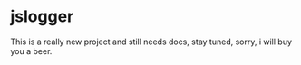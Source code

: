 jslogger
========

This is a really new project and still needs docs, stay tuned, sorry, i will buy you a beer.

